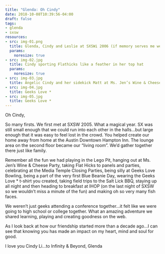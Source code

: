 ```yaml
---
title: "Glenda: Oh Cindy"
date: 2018-10-08T10:39:56-04:00
draft: false
tags:
- glenda
- sxsw
resources:
- src: img-01.png
  title: Glenda, Cindy and Leslie at SXSWi 2006 (if memory serves me well)
  params:
    noresize: true
- src: img-02.jpg
  title: Cindy sporting Flathicks like a feather in her top hat
  params:
    noresize: true
- src: img-03.jpg
  title: Angelic Cindy and her sidekick Matt at Ms. Jen’s Wine & Cheese Party
- src: img-04.jpg
  title: Geeks Love *
- src: img-05.jpg
  title: Geeks Love *
---
```


Oh Cindy,

So many firsts. We first met at SXSW 2005. What a magical year. SX was still small enough that we could run into each other in the halls...but large enough that it was easy to feel lost in the crowd. You helped create our home away from home at the Austin Downtown Hampton Inn. The lounge area on the second floor became our “living room”. We’d gather together there just like family.

Remember all the fun we had playing in the Lego Pit, hanging out at Ms. Jen’s Wine & Cheese Party, taking Flat Hicks to panels and parties, celebrating at the Media Temple Closing Parties, being silly at Geeks Love Bowling, being a part of the very first Blue Beanie Day, wearing the Geeks Love * t-shirt you created, taking field trips to the Salt Lick BBQ, staying up all night and then heading to breakfast at IHOP (on the last night of SXSW so we wouldn’t miss a minute of the fun) and making oh so very many fish faces.

We weren’t just geeks attending a conference together...it felt like we were going to high school or college together. What an amazing adventure we shared learning, playing and creating goodness on the web.

As I look back at how our friendship started more than a decade ago...I can see that knowing you has made an impact on my heart, mind and soul for good.

I love you Cindy Li…to Infinity & Beyond,
Glenda

